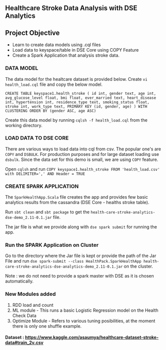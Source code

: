 ## Healthcare Stroke Data Analysis with DSE Analytics

## Project Objective

- Learn to create data models using .cql files 
- Load data to keyspace/table in DSE Core using COPY Feature
- Create a Spark Application that analysis stroke data.

### DATA MODEL 

The data model for the healtcare dataset is provided below.
Create `vi health_load.cql` file and copy the below model.

`CREATE TABLE keyspace1.health_stroke (
     id int,
     gender text,
     age int,
     avg_glucose_level float,
     bmi float,
     ever_married text,
     heart_disease int,
     hypertension int,
     residence_type text,
     smoking_status float,
     stroke int,
     work_type text,
     PRIMARY KEY (id, gender, age)
 ) WITH CLUSTERING ORDER BY (gender ASC, age ASC)`

Create this data model by running `cqlsh -f health_load.cql` from the working directory.

### LOAD DATA TO DSE CORE

There are various ways to load data into cql from csv. The popular one's are `COPY` and `DSBULK`. For production purposes and for large dataset loading use `dsbulk`.
Since the data set for this demo is small, we are using `COPY` feature. 

Open `cqlsh` and run `COPY keyspace1.health_stroke FROM 'health_load.csv' with DELIMITER=',' AND Header = TRUE`

### CREATE SPARK APPLICATION 

The `SparkHealthApp.Scala` file creates the app and provides few basic analytics results from the cassandra (DSE Core - healths stroke table).

Run `sbt clean` and `sbt package` to get the `health-care-stroke-analytics-dse-demo_2.11-0.1.jar` file. 

The jar file is what we provide along with `dse spark submit` for running the app. 

### Run the SPARK Application on Cluster

Go to the directory where the Jar file is kept or provide the path of the Jar File and run `dse spark-submit --class HealthPack.SparkHealthApp health-care-stroke-analytics-dse-analytics-demo_2.11-0.1.jar` on the cluster.

Note : we do not need to provide a spark master with DSE as it is chosen automatically. 

### New Modules added 

1. RDD load and count
2. ML module - This runs a basic Logistic Regression model on the Health Check Data
3. Optimize Module - Refers to various tuning posibilities, at the moment there is only one shuffle example.

 #### Dataset : https://www.kaggle.com/asaumya/healthcare-dataset-stroke-data#train_2v.csv
